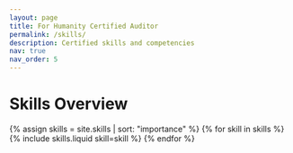 ```yaml
---
layout: page
title: For Humanity Certified Auditor
permalink: /skills/
description: Certified skills and competencies
nav: true
nav_order: 5
---
```


<h1>Skills Overview</h1>

<div class="row row-cols-1 row-cols-md-2 g-4">
  {% assign skills = site.skills | sort: "importance" %}
  {% for skill in skills %}
    {% include skills.liquid skill=skill %}
  {% endfor %}
</div>
